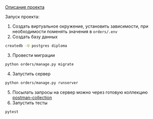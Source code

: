 [Описание проекта](../README.md)

Запуск проекта: 

1. Создать виртуальное окружение, установить зависимости, при необходимости поменять значения в `orders/.env`
2. Создать базу данных 
```bash
createdb -U postgres diploma
```
3. Провести миграции 
```bash
python orders/manage.py migrate
```
4. Запустить сервер 
```bash 
python orders/manage.py runserver
```
5. Посылать запросы на сервер можно через готовую коллекцию [postman-collection](../postman_collection.json)
6. Запустить тесты
```bash
pytest
```
